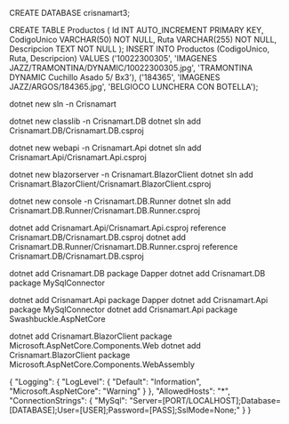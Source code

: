 CREATE DATABASE crisnamart3;

CREATE TABLE Productos (
    Id INT AUTO_INCREMENT PRIMARY KEY,
    CodigoUnico VARCHAR(50) NOT NULL,
    Ruta VARCHAR(255) NOT NULL,
    Descripcion TEXT NOT NULL
);
INSERT INTO Productos (CodigoUnico, Ruta, Descripcion) VALUES
('10022300305', 'IMAGENES JAZZ/TRAMONTINA/DYNAMIC/10022300305.jpg', 'TRAMONTINA DYNAMIC Cuchillo Asado 5/ Bx3'),
('184365', 'IMAGENES JAZZ/ARGOS/184365.jpg', 'BELGIOCO LUNCHERA CON BOTELLA');



dotnet new sln -n Crisnamart

dotnet new classlib -n Crisnamart.DB
dotnet sln add Crisnamart.DB/Crisnamart.DB.csproj

dotnet new webapi -n Crisnamart.Api
dotnet sln add Crisnamart.Api/Crisnamart.Api.csproj

dotnet new blazorserver -n Crisnamart.BlazorClient
dotnet sln add Crisnamart.BlazorClient/Crisnamart.BlazorClient.csproj

dotnet new console -n Crisnamart.DB.Runner
dotnet sln add Crisnamart.DB.Runner/Crisnamart.DB.Runner.csproj

dotnet add Crisnamart.Api/Crisnamart.Api.csproj reference Crisnamart.DB/Crisnamart.DB.csproj
dotnet add Crisnamart.DB.Runner/Crisnamart.DB.Runner.csproj reference Crisnamart.DB/Crisnamart.DB.csproj

dotnet add Crisnamart.DB package Dapper
dotnet add Crisnamart.DB package MySqlConnector

dotnet add Crisnamart.Api package Dapper
dotnet add Crisnamart.Api package MySqlConnector
dotnet add Crisnamart.Api package Swashbuckle.AspNetCore

dotnet add Crisnamart.BlazorClient package Microsoft.AspNetCore.Components.Web
dotnet add Crisnamart.BlazorClient package Microsoft.AspNetCore.Components.WebAssembly

{
    "Logging": {
        "LogLevel": {
            "Default": "Information",
            "Microsoft.AspNetCore": "Warning"
        }
    },
    "AllowedHosts": "*",
    "ConnectionStrings": {
        "MySql": "Server=[PORT/LOCALHOST];Database=[DATABASE];User=[USER];Password=[PASS];SslMode=None;"
    }
}
